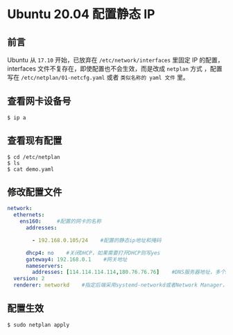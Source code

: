 # Ubuntu 20.04 配置静态 IP

## 前言

Ubuntu 从 `17.10` 开始，已放弃在 `/etc/network/interfaces` 里固定 IP 的配置，interfaces 文件不复存在，即使配置也不会生效，而是改成 `netplan` 方式 ，配置写在 `/etc/netplan/01-netcfg.yaml` 或者 `类似名称的 yaml 文件` 里。

## 查看网卡设备号

``` shell
$ ip a
```

## 查看现有配置

``` shell
$ cd /etc/netplan
$ ls
$ cat demo.yaml
```

## 修改配置文件

``` yaml
network:
  ethernets:
    ens160:     #配置的网卡的名称
      addresses: 

        - 192.168.0.105/24    #配置的静态ip地址和掩码

      dhcp4: no    #关闭DHCP，如果需要打开DHCP则写yes
      gateway4: 192.168.0.1    #网关地址
      nameservers:
        addresses: [114.114.114.114,180.76.76.76]    #DNS服务器地址，多个DNS服务器地址需要用英文逗号分隔开
  version: 2
  renderer: networkd    #指定后端采用systemd-networkd或者Network Manager，可不填写则默认使用systemd-workd
```

## 配置生效

``` shell
$ sudo netplan apply
```
